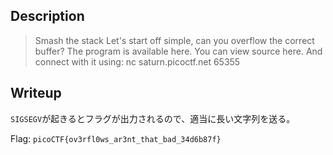 ## Description
> Smash the stack
Let's start off simple, can you overflow the correct buffer? The program is available here. You can view source here. And connect with it using:
nc saturn.picoctf.net 65355

## Writeup

`SIGSEGV`が起きるとフラグが出力されるので、適当に長い文字列を送る。

Flag: `picoCTF{ov3rfl0ws_ar3nt_that_bad_34d6b87f}`